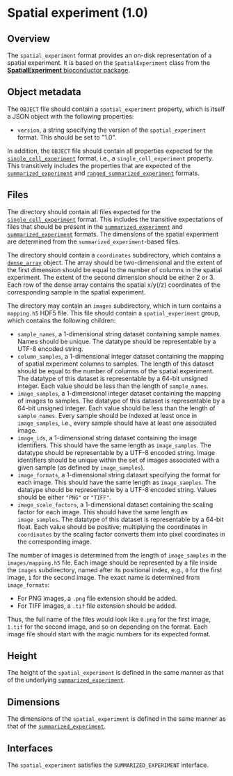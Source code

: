 

# Spatial experiment (1.0)

## Overview

The `spatial_experiment` format provides an on-disk representation of a spatial experiment. 
It is based on the `SpatialExperiment` class from the [**SpatialExperiment** bioconductor package](https://bioconductor.org/packages/SpatialExperiment).

## Object metadata

The `OBJECT` file should contain a `spatial_experiment` property, which is itself a JSON object with the following properties:

- `version`, a string specifying the version of the `spatial_experiment` format.
  This should be set to "1.0".

In addition, the `OBJECT` file should contain all properties expected for the [`single_cell_experiment`](../single_cell_experiment) format, i.e., a `single_cell_experiment` property.
This transitively includes the properties that are expected of the [`summarized_experiment`](../summarized_experiment) and [`ranged_summarized_experiment`](../ranged_summarized_experiment) formats. 

## Files

The directory should contain all files expected for the [`single_cell_experiment`](../single_cell_experiment) format.
This includes the transitive expectations of files that should be present in the [`summarized_experiment`](../summarized_experiment) and [`summarized_experiment`](../ranged_summarized_experiment) formats.
The dimensions of the spatial experiment are determined from the `summarized_experiment`-based files.

The directory should contain a `coordinates` subdirectory, which contains a [`dense_array`](../dense_array) object.
The array should be two-dimensional and the extent of the first dimension should be equal to the number of columns in the spatial experiment.
The extent of the second dimension should be either 2 or 3.
Each row of the dense array contains the spatial x/y(/z) coordinates of the corresponding sample in the spatial experiment.

The directory may contain an `images` subdirectory, which in turn contains a `mapping.h5` HDF5 file.
This file should contain a `spatial_experiment` group, which contains the following children:

- `sample_names`, a 1-dimensional string dataset containing sample names.
  Names should be unique.
  The datatype should be representable by a UTF-8 encoded string.
- `column_samples`, a 1-dimensional integer dataset containing the mapping of spatial experiment columns to samples.
  The length of this dataset should be equal to the number of columns of the spatial experiment.
  The datatype of this dataset is representable by a 64-bit unsigned integer.
  Each value should be less than the length of `sample_names`.
- `image_samples`, a 1-dimensional integer dataset containing the mapping of images to samples.
  The datatype of this dataset is representable by a 64-bit unsigned integer.
  Each value should be less than the length of `sample_names`.
  Every sample should be indexed at least once in `image_samples`, i.e., every sample should have at least one associated image.
- `image_ids`, a 1-dimensional string dataset containing the image identifiers.
  This should have the same length as `image_samples`.
  The datatype should be representable by a UTF-8 encoded string.
  Image identifiers should be unique within the set of images associated with a given sample (as defined by `image_samples`).
- `image_formats`, a 1-dimensional string dataset specifying the format for each image.
  This should have the same length as `image_samples`.
  The datatype should be representable by a UTF-8 encoded string.
  Values should be either `"PNG"` or `"TIFF"`.
- `image_scale_factors`, a 1-dimensional dataset containing the scaling factor for each image.
  This should have the same length as `image_samples`.
  The datatype of this dataset is representable by a 64-bit float.
  Each value should be positive; multiplying the coordinates in `coordinates` by the scaling factor converts them into pixel coordinates in the corresponding image.

The number of images is determined from the length of `image_samples` in the `images/mapping.h5` file.
Each image should be represented by a file inside the `images` subdirectory, named after its positional index, e.g., `0` for the first image, `1` for the second image.
The exact name is determined from `image_formats`:

- For PNG images, a `.png` file extension should be added.
- For TIFF images, a `.tif` file extension should be added.

Thus, the full name of the files would look like `0.png` for the first image, `1.tif` for the second image, and so on depending on the format.
Each image file should start with the magic numbers for its expected format.



## Height

The height of the `spatial_experiment` is defined in the same manner as that of the underlying [`summarized_experiment`](../summarized_experiment).

## Dimensions

The dimensions of the `spatial_experiment` is defined in the same manner as that of the [`summarized_experiment`](../summarized_experiment).

## Interfaces

The `spatial_experiment` satisfies the `SUMMARIZED_EXPERIMENT` interface.
